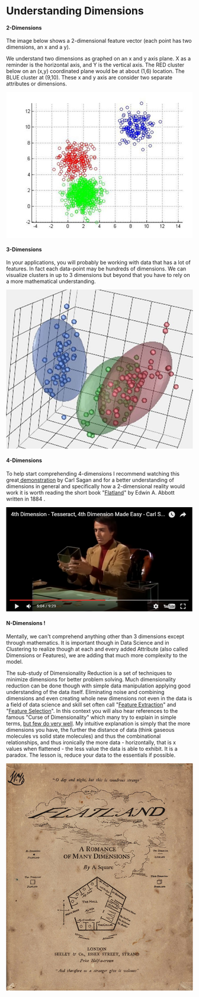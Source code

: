 # Understanding Dimensions

#### 2-Dimensions

The image below shows a 2-dimensional feature vector \(each point has two dimensions, an x and a y\). 

We understand two dimensions as graphed on an x and y axis plane. X as a reminder is the horizontal axis, and Y is the vertical axis. The RED cluster below on an \(x,y\) coordinated plane would be at about \(1,6\) location. The BLUE cluster at \(9,10\). These x and y axis are consider two separate attributes or dimensions. 

![](/assets/2d.jpg)

#### 3-Dimensions

In your applications, you will probably be working with data that has a lot of features. In fact each data-point may be hundreds of dimensions. We can visualize clusters in up to 3 dimensions but beyond that you have to rely on a more mathematical understanding. 

![](/assets/3d.jpg)



#### 4-Dimensions

To help start comprehending 4-dimensions I recommend watching this great[ demonstration](https://youtu.be/N0WjV6MmCyM) by Carl Sagan and for a better understanding of dimensions in general and specifically how a 2-dimensional reality would work it is worth reading the short book "[Flatland](https://en.wikipedia.org/wiki/Flatland)" by Edwin A. Abbott written in 1884 .

![](/assets/4d.PNG)

#### N-Dimensions !

Mentally, we can't comprehend anything other than 3 dimensions except through mathematics. It is important though in Data Science and in Clustering to realize though at each and every added Attribute \(also called Dimensions or Features\), we are adding that much more complexity to the model. 

The sub-study of Dimensionality Reduction is a set of techniques to minimize dimensions for better problem solving. Much dimensionality reduction can be done though with simple data manipulation applying good understanding of the data itself. Eliminating noise and combining dimensions and even creating whole new dimensions not even in the data is a field of data science and skill set often call "[Feature Extraction](https://en.wikipedia.org/wiki/Feature_extraction)" and "[Feature Selection](https://en.wikipedia.org/wiki/Feature_selection)". In this context you will also hear references to the famous "Curse of Dimensionality" which many try to explain in simple terms, [but few do very well](http://stats.stackexchange.com/questions/169156/explain-curse-of-dimensionality-to-a-child). My intuitive explanation is simply that the more dimensions you have, the further the distance of data \(think gaseous molecules vs solid state molecules\) and thus the combinational relationships, and thus ironically the more data - horizontally, that is x values when flattened - the less value the data is able to exhibit. It is a paradox. The lesson is, reduce your data to the essentials if possible.



![](/assets/Houghton_EC85_Ab264_884f_-_Flatland,_cover.jpg)





